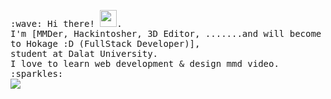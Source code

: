 <p>
  <samp>
    :wave: Hi there! <img src="https://user-images.githubusercontent.com/5679180/79618120-0daffb80-80be-11ea-819e-d2b0fa904d07.gif" width="27px">.
    <br> I'm [MMDer, Hackintosher, 3D Editor, .......and will become to Hokage :D (FullStack Developer)], <br/>student at Dalat University.
    <br>I love to learn web development & design mmd video. :sparkles:<br>
    <img src="https://steamuserimages-a.akamaihd.net/ugc/868484760334554069/E4D9290157F27BDFC1F5A9B92EB5711D80B56FA7/"/>
  </samp><br/>
  

</p>
